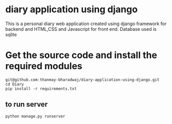 # diary application using django

This is a personal diary web application created using django framework for backend and HTML,CSS and Javascript for front end. Database used is sqlite

# Get the source code and install the required modules
~~~
git@github.com:thanmay-bharadwaj/diary-application-using-django.git
cd Diary
pip install -r requirements.txt
~~~
## to run server
~~~
python manage.py runserver
~~~
